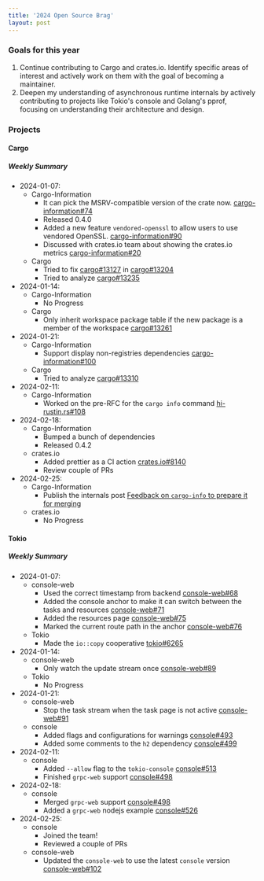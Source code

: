 ```yaml
---
title: '2024 Open Source Brag'
layout: post
---
```


### Goals for this year

1. Continue contributing to Cargo and crates.io. Identify specific areas of interest and actively work on them with the goal of becoming a maintainer.
2. Deepen my understanding of asynchronous runtime internals by actively contributing to projects like Tokio's console and Golang's pprof, focusing on understanding their architecture and design.

### Projects

#### Cargo

##### Weekly Summary

- 2024-01-07:
  - Cargo-Information
    - It can pick the MSRV-compatible version of the crate now. [cargo-information#74](https://github.com/hi-rustin/cargo-information/pull/74)
    - Released 0.4.0
    - Added a new feature `vendored-openssl` to allow users to use vendored OpenSSL. [cargo-information#90](https://github.com/hi-rustin/cargo-information/pull/90)
    - Discussed with crates.io team about showing the crates.io metrics [cargo-information#20](https://github.com/hi-rustin/cargo-information/issues/20)
  - Cargo
    - Tried to fix [cargo#13127](https://github.com/rust-lang/cargo/issues/13127) in [cargo#13204](https://github.com/rust-lang/cargo/pull/13204)
    - Tried to analyze [cargo#13235](https://github.com/rust-lang/cargo/issues/13235)
- 2024-01-14:
  - Cargo-Information
    - No Progress
  - Cargo
    - Only inherit workspace package table if the new package is a member of the workspace [cargo#13261](https://github.com/rust-lang/cargo/pull/13261)
- 2024-01-21:
  - Cargo-Information
    - Support display non-registries dependencies [cargo-information#100](https://github.com/hi-rustin/cargo-information/pull/100)
  - Cargo
    - Tried to analyze [cargo#13310](https://github.com/rust-lang/cargo/issues/13310)
- 2024-02-11:
  - Cargo-Information
    - Worked on the pre-RFC for the `cargo info` command [hi-rustin.rs#108](https://github.com/hi-rustin/hi-rustin.rs/pull/108)
- 2024-02-18:
  - Cargo-Information
    - Bumped a bunch of dependencies
    - Released 0.4.2
  - crates.io
    - Added prettier as a CI action [crates.io#8140](https://github.com/rust-lang/crates.io/pull/8140)
    - Review couple of PRs
- 2024-02-25:
  - Cargo-Information
    - Publish the internals post [Feedback on `cargo-info` to prepare it for merging](https://internals.rust-lang.org/t/feedback-on-cargo-info-to-prepare-it-for-merging/20369)
  - crates.io
    - No Progress

#### Tokio

##### Weekly Summary

- 2024-01-07:
  - console-web
    - Used the correct timestamp from backend [console-web#68](https://github.com/hi-rustin/console-web/pull/68)
    - Added the console anchor to make it can switch between the tasks and resources [console-web#71](https://github.com/hi-rustin/console-web/pull/71)
    - Added the resources page [console-web#75](https://github.com/hi-rustin/console-web/pull/75)
    - Marked the current route path in the anchor [console-web#76](https://github.com/hi-rustin/console-web/pull/76)
  - Tokio
    - Made the `io::copy` cooperative [tokio#6265](https://github.com/tokio-rs/tokio/pull/6265)
- 2024-01-14:
  - console-web
    - Only watch the update stream once [console-web#89](https://github.com/hi-rustin/console-web/pull/89)
  - Tokio
    - No Progress
- 2024-01-21:
  - console-web
    - Stop the task stream when the task page is not active [console-web#91](<https://github.com/hi-rustin/console-web/pull/91>)
  - console
    - Added flags and configurations for warnings [console#493](https://github.com/tokio-rs/console/pull/493)
    - Added some comments to the `h2` dependency [console#499](https://github.com/tokio-rs/console/pull/499)
- 2024-02-11:
  - console
    - Added `--allow` flag to the `tokio-console` [console#513](https://github.com/tokio-rs/console/pull/513)
    - Finished `grpc-web` support [console#498](https://github.com/tokio-rs/console/pull/498)
- 2024-02-18:
  - console
    - Merged `grpc-web` support [console#498](https://github.com/tokio-rs/console/pull/498)
    - Added a `grpc-web` nodejs example [console#526](https://github.com/tokio-rs/console/pull/526)
- 2024-02-25:
  - console
    - Joined the team!
    - Reviewed a couple of PRs
  - console-web
    - Updated the `console-web` to use the latest `console` version [console-web#102](https://github.com/hi-rustin/console-web/pull/102)
